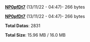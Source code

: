 [**NP0pfDt7**](/data/NP0pfDt7.txt) (13/11/22 - 04:47)- 266 bytes

[**NP0pfDt7**](/data/NP0pfDt7.txt) (13/11/22 - 04:47)- 266 bytes

**Total Datas**: 2831

**Total Size**: 15.96 MB / 16.0 MB